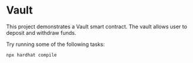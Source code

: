 # Vault

This project demonstrates a Vault smart contract. The vault allows user to deposit and withdraw funds.

Try running some of the following tasks:

```shell
npx hardhat compile
```
